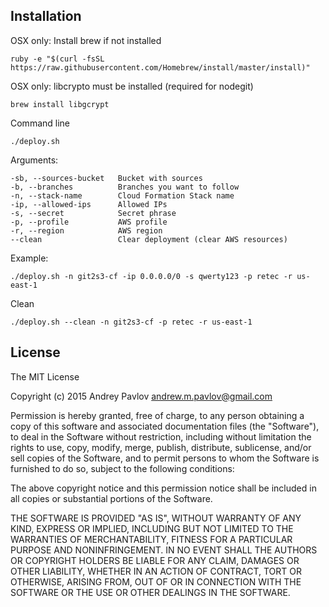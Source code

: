 ## Installation

OSX only: Install brew if not installed

    ruby -e "$(curl -fsSL https://raw.githubusercontent.com/Homebrew/install/master/install)"

OSX only: libcrypto must be installed (required for nodegit) 

    brew install libgcrypt

Command line

    ./deploy.sh

Arguments:

    -sb, --sources-bucket   Bucket with sources
    -b, --branches          Branches you want to follow
    -n, --stack-name        Cloud Formation Stack name
    -ip, --allowed-ips      Allowed IPs
    -s, --secret            Secret phrase
    -p, --profile           AWS profile
    -r, --region            AWS region
    --clean                 Clear deployment (clear AWS resources)

Example:

    ./deploy.sh -n git2s3-cf -ip 0.0.0.0/0 -s qwerty123 -p retec -r us-east-1
    
Clean

    ./deploy.sh --clean -n git2s3-cf -p retec -r us-east-1

## License

The MIT License

Copyright (c) 2015 Andrey Pavlov <andrew.m.pavlov@gmail.com>

Permission is hereby granted, free of charge, to any person obtaining a copy
of this software and associated documentation files (the "Software"), to deal
in the Software without restriction, including without limitation the rights
to use, copy, modify, merge, publish, distribute, sublicense, and/or sell
copies of the Software, and to permit persons to whom the Software is
furnished to do so, subject to the following conditions:

The above copyright notice and this permission notice shall be included in
all copies or substantial portions of the Software.

THE SOFTWARE IS PROVIDED "AS IS", WITHOUT WARRANTY OF ANY KIND, EXPRESS OR
IMPLIED, INCLUDING BUT NOT LIMITED TO THE WARRANTIES OF MERCHANTABILITY,
FITNESS FOR A PARTICULAR PURPOSE AND NONINFRINGEMENT. IN NO EVENT SHALL THE
AUTHORS OR COPYRIGHT HOLDERS BE LIABLE FOR ANY CLAIM, DAMAGES OR OTHER
LIABILITY, WHETHER IN AN ACTION OF CONTRACT, TORT OR OTHERWISE, ARISING FROM,
OUT OF OR IN CONNECTION WITH THE SOFTWARE OR THE USE OR OTHER DEALINGS IN
THE SOFTWARE.
